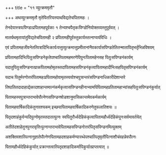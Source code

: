 +++
title = "११ व्युत्क्रममृतौ"

+++
अथव्युत्क्रममृतौ मृतेपितरियस्याथविद्यतेचपितामहः ।

तेनदेयास्त्रयःपिण्डाःप्रपितामहपूर्वकाः १ तेभ्यश्चपैतृकःपिण्डोनियोक्तव्यस्तुपूर्ववत् ।

मातर्यथमृतायांतुविद्यतेचपितामही २ प्रपितामहीपूर्वस्तुकार्यस्तत्नाप्ययंविधिः ।

एवं प्रपितामहजीवनेतत्पित्रादिभिःकार्यःयत्तुव्युत्क्रमात्तुप्रमीतानांनैवकार्यासपिण्डतेतितन्मातापितृभर्तृभिन्नविषयम्

प्रपितामहादिभिःपितुःसपिण्डनेकृतेपश्चात्पितामहमरणेपिपुनःपितामहेनसह पितुःसपिण्डनंकार्यम्

यदातुपितुःसपिण्डनात्प्राकपितामहोमृतस्तदापितामहसपिण्डनंकृत्वापितामहादीभिःसहपितृसपिण्डनंकार्यम्

यदाच पितुर्मरणोत्तरंपितामहःप्रपितामहोवामृतस्ययोश्चपुत्रान्तरंसपिण्डनाधिकारीदेशान्तरे

तिष्ठतितदादाहाद्येकादशाहान्तमात्नंकर्मकृत्वासपिण्डनहीनाभ्यामपिपितामहप्रतितामहाभ्यांसहपितुःसपिण्डनंकुर्यात्

पितामहस्यपुत्रान्तराभावेपौत्नेणसपिण्डनषोडशानुमासिकान्तमेवकर्मकार्यम्

पितामहवार्षिकादिकंतुनावश्यकम् इच्छयापितामहवार्षिकादिकरणेतुफलातिशयः ॥

पितृदशाहंकुर्वन्यदिपुत्नोमृतस्तदातत्पुत्नः स्वपितुरौर्ध्वदेहिकंकृत्वापितामहौर्ध्वदेहिकंपुनःसर्वमावर्तयेत्

अतीतेदशाहेतुनपुनरावृत्तिःपुत्नान्तराभावेपितामहसपिण्डनोत्तरंपितृसपिण्डनमित्युक्तम्

अशक्तिवशात्पित्नानुज्ञातेपौत्नेणपितामहदशाहकर्मण्यारब्धेपश्चात्पितृमृतौपित्नाशौचंवहन्नेवपौत्नः

पितामहौर्ध्वदेहिकंकुर्यात् प्रक्रान्तत्वात्पितृदशाहादिकर्मापिकुर्यात्प्राप्तत्वात् ॥
